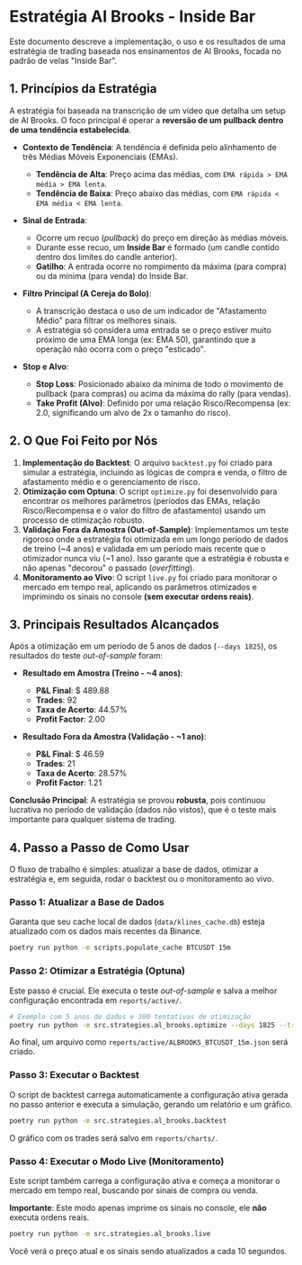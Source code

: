 # Estratégia Al Brooks - Inside Bar

Este documento descreve a implementação, o uso e os resultados de uma estratégia de trading baseada nos ensinamentos de Al Brooks, focada no padrão de velas "Inside Bar".

## 1. Princípios da Estratégia

A estratégia foi baseada na transcrição de um vídeo que detalha um setup de Al Brooks. O foco principal é operar a **reversão de um pullback dentro de uma tendência estabelecida**.

- **Contexto de Tendência**: A tendência é definida pelo alinhamento de três Médias Móveis Exponenciais (EMAs).
  - **Tendência de Alta**: Preço acima das médias, com `EMA rápida > EMA média > EMA lenta`.
  - **Tendência de Baixa**: Preço abaixo das médias, com `EMA rápida < EMA média < EMA lenta`.

- **Sinal de Entrada**:
  - Ocorre um recuo (*pullback*) do preço em direção às médias móveis.
  - Durante esse recuo, um **Inside Bar** é formado (um candle contido dentro dos limites do candle anterior).
  - **Gatilho**: A entrada ocorre no rompimento da máxima (para compra) ou da mínima (para venda) do Inside Bar.

- **Filtro Principal (A Cereja do Bolo)**:
  - A transcrição destaca o uso de um indicador de "Afastamento Médio" para filtrar os melhores sinais.
  - A estratégia só considera uma entrada se o preço estiver muito próximo de uma EMA longa (ex: EMA 50), garantindo que a operação não ocorra com o preço "esticado".

- **Stop e Alvo**:
  - **Stop Loss**: Posicionado abaixo da mínima de todo o movimento de pullback (para compras) ou acima da máxima do rally (para vendas).
  - **Take Profit (Alvo)**: Definido por uma relação Risco/Recompensa (ex: 2.0, significando um alvo de 2x o tamanho do risco).

## 2. O Que Foi Feito por Nós

1.  **Implementação do Backtest**: O arquivo `backtest.py` foi criado para simular a estratégia, incluindo as lógicas de compra e venda, o filtro de afastamento médio e o gerenciamento de risco.
2.  **Otimização com Optuna**: O script `optimize.py` foi desenvolvido para encontrar os melhores parâmetros (períodos das EMAs, relação Risco/Recompensa e o valor do filtro de afastamento) usando um processo de otimização robusto.
3.  **Validação Fora da Amostra (Out-of-Sample)**: Implementamos um teste rigoroso onde a estratégia foi otimizada em um longo período de dados de treino (~4 anos) e validada em um período mais recente que o otimizador nunca viu (~1 ano). Isso garante que a estratégia é robusta e não apenas "decorou" o passado (*overfitting*).
4.  **Monitoramento ao Vivo**: O script `live.py` foi criado para monitorar o mercado em tempo real, aplicando os parâmetros otimizados e imprimindo os sinais no console **(sem executar ordens reais)**.

## 3. Principais Resultados Alcançados

Após a otimização em um período de 5 anos de dados (`--days 1825`), os resultados do teste *out-of-sample* foram:

- **Resultado em Amostra (Treino - ~4 anos)**:
  - **P&L Final**: $ 489.88
  - **Trades**: 92
  - **Taxa de Acerto**: 44.57%
  - **Profit Factor**: 2.00

- **Resultado Fora da Amostra (Validação - ~1 ano)**:
  - **P&L Final**: $ 46.59
  - **Trades**: 21
  - **Taxa de Acerto**: 28.57%
  - **Profit Factor**: 1.21

**Conclusão Principal**: A estratégia se provou **robusta**, pois continuou lucrativa no período de validação (dados não vistos), que é o teste mais importante para qualquer sistema de trading.

## 4. Passo a Passo de Como Usar

O fluxo de trabalho é simples: atualizar a base de dados, otimizar a estratégia e, em seguida, rodar o backtest ou o monitoramento ao vivo.

### Passo 1: Atualizar a Base de Dados

Garanta que seu cache local de dados (`data/klines_cache.db`) esteja atualizado com os dados mais recentes da Binance.

```bash
poetry run python -m scripts.populate_cache BTCUSDT 15m
```

### Passo 2: Otimizar a Estratégia (Optuna)

Este passo é crucial. Ele executa o teste *out-of-sample* e salva a melhor configuração encontrada em `reports/active/`.

```bash
# Exemplo com 5 anos de dados e 300 tentativas de otimização
poetry run python -m src.strategies.al_brooks.optimize --days 1825 --trials 300
```

Ao final, um arquivo como `reports/active/ALBROOKS_BTCUSDT_15m.json` será criado.

### Passo 3: Executar o Backtest

O script de backtest carrega automaticamente a configuração ativa gerada no passo anterior e executa a simulação, gerando um relatório e um gráfico.

```bash
poetry run python -m src.strategies.al_brooks.backtest
```

O gráfico com os trades será salvo em `reports/charts/`.

### Passo 4: Executar o Modo Live (Monitoramento)

Este script também carrega a configuração ativa e começa a monitorar o mercado em tempo real, buscando por sinais de compra ou venda.

**Importante**: Este modo apenas imprime os sinais no console, ele **não** executa ordens reais.

```bash
poetry run python -m src.strategies.al_brooks.live
```

Você verá o preço atual e os sinais sendo atualizados a cada 10 segundos.
